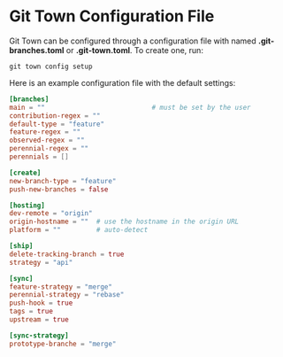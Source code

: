 # Git Town Configuration File

Git Town can be configured through a configuration file with named
**.git-branches.toml** or **.git-town.toml**. To create one, run:

```
git town config setup
```

Here is an example configuration file with the default settings:

```toml
[branches]
main = ""                           # must be set by the user
contribution-regex = ""
default-type = "feature"
feature-regex = ""
observed-regex = ""
perennial-regex = ""
perennials = []

[create]
new-branch-type = "feature"
push-new-branches = false

[hosting]
dev-remote = "origin"
origin-hostname = ""  # use the hostname in the origin URL
platform = ""         # auto-detect

[ship]
delete-tracking-branch = true
strategy = "api"

[sync]
feature-strategy = "merge"
perennial-strategy = "rebase"
push-hook = true
tags = true
upstream = true

[sync-strategy]
prototype-branche = "merge"
```
